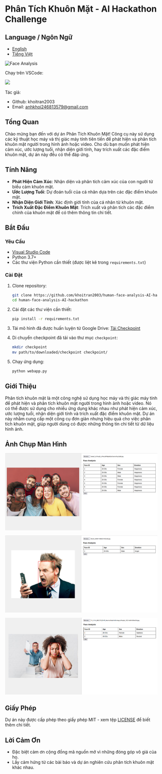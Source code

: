 # Phân Tích Khuôn Mặt - AI Hackathon Challenge

## Language / Ngôn Ngữ

- [English](README.md)      
- [Tiếng Việt](README-vi.md)


![Face Analysis](https://encrypted-tbn0.gstatic.com/images?q=tbn:ANd9GcQhHJnSMXcxrEpTLsPA25PAnwiLar6cHYUk6Q&s)

Chạy trên VSCode:

<a href="https://code.visualstudio.com/download">
<img src= "https://img.shields.io/badge/VSCode-0078D4?style=for-the-badge&logo=visual%20studio%20code&logoColor=white" width=80>
</a>

Tác giả:
- Github: khoitran2003
- Email: anhkhoi246813579@gmail.com

## Tổng Quan

Chào mừng bạn đến với dự án Phân Tích Khuôn Mặt! Công cụ này sử dụng các kỹ thuật học máy và thị giác máy tính tiên tiến để phát hiện và phân tích khuôn mặt người trong hình ảnh hoặc video. Cho dù bạn muốn phát hiện cảm xúc, ước lượng tuổi, nhận diện giới tính, hay trích xuất các đặc điểm khuôn mặt, dự án này đều có thể đáp ứng.

## Tính Năng

- **Phát Hiện Cảm Xúc**: Nhận diện và phân tích cảm xúc của con người từ biểu cảm khuôn mặt.
- **Ước Lượng Tuổi**: Dự đoán tuổi của cá nhân dựa trên các đặc điểm khuôn mặt.
- **Nhận Diện Giới Tính**: Xác định giới tính của cá nhân từ khuôn mặt.
- **Trích Xuất Đặc Điểm Khuôn Mặt**: Trích xuất và phân tích các đặc điểm chính của khuôn mặt để có thêm thông tin chi tiết.

## Bắt Đầu

### Yêu Cầu

- [Visual Studio Code](https://code.visualstudio.com/download)
- Python 3.7+
- Các thư viện Python cần thiết (được liệt kê trong `requirements.txt`)

### Cài Đặt

1. Clone repository:
    ```bash
    git clone https://github.com/khoitran2003/human-face-analysis-AI-hackathon.git
    cd human-face-analysis-AI-hackathon
    ```

2. Cài đặt các thư viện cần thiết:
    ```bash
    pip install -r requirements.txt
    ```

3. Tải mô hình đã được huấn luyện từ Google Drive:
    [Tải Checkpoint](https://drive.google.com/drive/folders/1k4I3GpkyRc3aXlhbPcJNlIBsyPUWZND1?usp=sharing)

4. Di chuyển checkpoint đã tải vào thư mục `checkpoint`:
    ```bash
    mkdir checkpoint
    mv path/to/downloaded/checkpoint checkpoint/
    ```

5. Chạy ứng dụng:
    ```bash
    python webapp.py
    ```

## Giới Thiệu

Phân tích khuôn mặt là một công nghệ sử dụng học máy và thị giác máy tính để phát hiện và phân tích khuôn mặt người trong hình ảnh hoặc video. Nó có thể được sử dụng cho nhiều ứng dụng khác nhau như phát hiện cảm xúc, ước lượng tuổi, nhận diện giới tính và trích xuất đặc điểm khuôn mặt. Dự án này nhằm cung cấp một công cụ đơn giản nhưng hiệu quả cho việc phân tích khuôn mặt, giúp người dùng có được những thông tin chi tiết từ dữ liệu hình ảnh.


## Ảnh Chụp Màn Hình

![image](results/Screenshot%20from%202024-09-15%2020-06-14.png)

![image](results/Screenshot%20from%202024-09-15%2020-07-13.png)

![image](results/Screenshot%20from%202024-09-15%2020-26-43.png)


## Giấy Phép

Dự án này được cấp phép theo giấy phép MIT - xem tệp [LICENSE](LICENSE) để biết thêm chi tiết.

## Lời Cảm Ơn

- Đặc biệt cảm ơn cộng đồng mã nguồn mở vì những đóng góp vô giá của họ.
- Lấy cảm hứng từ các bài báo và dự án nghiên cứu phân tích khuôn mặt khác nhau.

